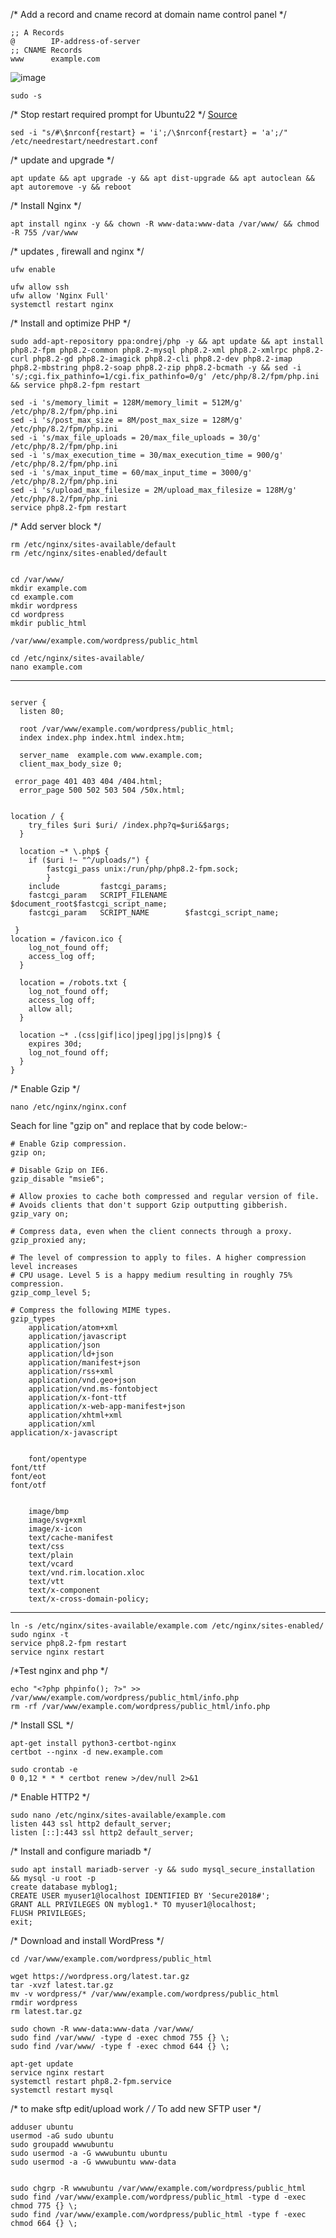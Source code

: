 /* Add a record and cname record at domain name control panel */
```
;; A Records
@	     IP-address-of-server
;; CNAME Records
www	     example.com
```

![image](https://user-images.githubusercontent.com/26363918/221420944-7428c61d-a5ab-4995-91b7-4ad37b9ac3b8.png)

```
sudo -s
```

/* Stop restart required prompt for Ubuntu22 */
[Source](https://stackoverflow.com/questions/73397110/how-to-stop-ubuntu-pop-up-daemons-using-outdated-libraries-when-using-apt-to-i)

```
sed -i "s/#\$nrconf{restart} = 'i';/\$nrconf{restart} = 'a';/" /etc/needrestart/needrestart.conf
```

/* update and upgrade */
```
apt update && apt upgrade -y && apt dist-upgrade && apt autoclean && apt autoremove -y && reboot
```

/* Install Nginx */
```
apt install nginx -y && chown -R www-data:www-data /var/www/ && chmod -R 755 /var/www
```

/* updates , firewall and nginx */

```
ufw enable

ufw allow ssh
ufw allow 'Nginx Full'
systemctl restart nginx
```

/* Install and optimize PHP */
```
sudo add-apt-repository ppa:ondrej/php -y && apt update && apt install php8.2-fpm php8.2-common php8.2-mysql php8.2-xml php8.2-xmlrpc php8.2-curl php8.2-gd php8.2-imagick php8.2-cli php8.2-dev php8.2-imap php8.2-mbstring php8.2-soap php8.2-zip php8.2-bcmath -y && sed -i 's/;cgi.fix_pathinfo=1/cgi.fix_pathinfo=0/g' /etc/php/8.2/fpm/php.ini && service php8.2-fpm restart  
```
```
sed -i 's/memory_limit = 128M/memory_limit = 512M/g' /etc/php/8.2/fpm/php.ini
sed -i 's/post_max_size = 8M/post_max_size = 128M/g' /etc/php/8.2/fpm/php.ini
sed -i 's/max_file_uploads = 20/max_file_uploads = 30/g' /etc/php/8.2/fpm/php.ini
sed -i 's/max_execution_time = 30/max_execution_time = 900/g' /etc/php/8.2/fpm/php.ini
sed -i 's/max_input_time = 60/max_input_time = 3000/g' /etc/php/8.2/fpm/php.ini
sed -i 's/upload_max_filesize = 2M/upload_max_filesize = 128M/g' /etc/php/8.2/fpm/php.ini
service php8.2-fpm restart
```

/* Add server block */

```
rm /etc/nginx/sites-available/default
rm /etc/nginx/sites-enabled/default


cd /var/www/
mkdir example.com
cd example.com
mkdir wordpress
cd wordpress
mkdir public_html

/var/www/example.com/wordpress/public_html

cd /etc/nginx/sites-available/
nano example.com
```


--------------------------------------------------------------------------------------------
```

server {
  listen 80;

  root /var/www/example.com/wordpress/public_html;
  index index.php index.html index.htm;

  server_name  example.com www.example.com;
  client_max_body_size 0;

 error_page 401 403 404 /404.html;
  error_page 500 502 503 504 /50x.html;


location / {
    try_files $uri $uri/ /index.php?q=$uri&$args;
  }

  location ~* \.php$ {
    if ($uri !~ "^/uploads/") {
        fastcgi_pass unix:/run/php/php8.2-fpm.sock;
        }
    include         fastcgi_params;
    fastcgi_param   SCRIPT_FILENAME    $document_root$fastcgi_script_name;
    fastcgi_param   SCRIPT_NAME        $fastcgi_script_name;
  
 }
location = /favicon.ico { 
    log_not_found off;
    access_log off;
  }
  
  location = /robots.txt {
    log_not_found off;
    access_log off;
    allow all; 
  }
  
  location ~* .(css|gif|ico|jpeg|jpg|js|png)$ {
    expires 30d;
    log_not_found off;
  }
}
```

/* Enable Gzip */

```
nano /etc/nginx/nginx.conf
```

Seach for line "gzip on" and replace that by code below:-

```
# Enable Gzip compression.
gzip on;

# Disable Gzip on IE6.
gzip_disable "msie6";

# Allow proxies to cache both compressed and regular version of file.
# Avoids clients that don't support Gzip outputting gibberish.
gzip_vary on;

# Compress data, even when the client connects through a proxy.
gzip_proxied any;

# The level of compression to apply to files. A higher compression level increases
# CPU usage. Level 5 is a happy medium resulting in roughly 75% compression.
gzip_comp_level 5;

# Compress the following MIME types.
gzip_types
	application/atom+xml
	application/javascript
	application/json
	application/ld+json
	application/manifest+json
	application/rss+xml
	application/vnd.geo+json
	application/vnd.ms-fontobject
	application/x-font-ttf
	application/x-web-app-manifest+json
	application/xhtml+xml
	application/xml
application/x-javascript


	font/opentype
font/ttf
font/eot
font/otf


	image/bmp
	image/svg+xml
	image/x-icon
	text/cache-manifest
	text/css
	text/plain
	text/vcard
	text/vnd.rim.location.xloc
	text/vtt
	text/x-component
	text/x-cross-domain-policy;

```
---------------------------------------------------------------------------

```
ln -s /etc/nginx/sites-available/example.com /etc/nginx/sites-enabled/
sudo nginx -t
service php8.2-fpm restart
service nginx restart
```

/*Test nginx and php */
```
echo "<?php phpinfo(); ?>" >> /var/www/example.com/wordpress/public_html/info.php
rm -rf /var/www/example.com/wordpress/public_html/info.php
```


/* Install SSL */
```
apt-get install python3-certbot-nginx
certbot --nginx -d new.example.com
```

```
sudo crontab -e
0 0,12 * * * certbot renew >/dev/null 2>&1
```


/* Enable HTTP2 */
```
sudo nano /etc/nginx/sites-available/example.com
listen 443 ssl http2 default_server;
listen [::]:443 ssl http2 default_server;
```


/* Install and configure mariadb */
```
sudo apt install mariadb-server -y && sudo mysql_secure_installation && mysql -u root -p
create database myblog1;
CREATE USER myuser1@localhost IDENTIFIED BY 'Secure2018#';
GRANT ALL PRIVILEGES ON myblog1.* TO myuser1@localhost;
FLUSH PRIVILEGES;
exit;
```


/* Download and install WordPress */

```
cd /var/www/example.com/wordpress/public_html

wget https://wordpress.org/latest.tar.gz
tar -xvzf latest.tar.gz
mv -v wordpress/* /var/www/example.com/wordpress/public_html
rmdir wordpress
rm latest.tar.gz

sudo chown -R www-data:www-data /var/www/
sudo find /var/www/ -type d -exec chmod 755 {} \;
sudo find /var/www/ -type f -exec chmod 644 {} \;

apt-get update
service nginx restart
systemctl restart php8.2-fpm.service
systemctl restart mysql

```

/* to make sftp edit/upload work */
/* To add new SFTP user */
```
adduser ubuntu                       
usermod -aG sudo ubuntu              
sudo groupadd wwwubuntu                  
sudo usermod -a -G wwwubuntu ubuntu      
sudo usermod -a -G wwwubuntu www-data    


sudo chgrp -R wwwubuntu /var/www/example.com/wordpress/public_html
sudo find /var/www/example.com/wordpress/public_html -type d -exec chmod 775 {} \;
sudo find /var/www/example.com/wordpress/public_html -type f -exec chmod 664 {} \;
```






